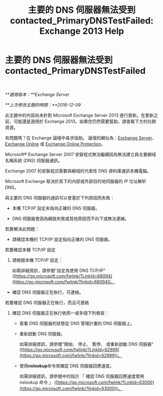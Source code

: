 ﻿---
title: '主要的 DNS 伺服器無法受到 contacted_PrimaryDNSTestFailed: Exchange 2013 Help'
TOCTitle: 主要的 DNS 伺服器無法受到 contacted_PrimaryDNSTestFailed
ms:assetid: 5b39cb64-c8f1-4fd3-843b-ecd23f99fe3a
ms:mtpsurl: https://technet.microsoft.com/zh-tw/library/ms.exch.setupreadiness.primarydnstestfailed(v=EXCHG.150)
ms:contentKeyID: 50473267
ms.date: 05/21/2018
mtps_version: v=EXCHG.150
ms.translationtype: MT
---

# 主要的 DNS 伺服器無法受到 contacted\_PrimaryDNSTestFailed

 

_**適用版本：**Exchange Server_

_**上次修改主題的時間：**2016-12-09_

此主題中的內容尚未針對 Microsoft Exchange Server 2013 進行更新。在更新之前，可能還是適用於 Exchange 2013。如果您仍然需要幫助，請查看下方的社群資源。

有問題嗎？在 Exchange 論壇中尋求協助。 論壇的網址為：[Exchange Server](https://go.microsoft.com/fwlink/p/?linkid=60612)、 [Exchange Online](https://go.microsoft.com/fwlink/p/?linkid=267542) 或 [Exchange Online Protection](https://go.microsoft.com/fwlink/p/?linkid=285351)。

Microsoft® Exchange Server 2007 安裝程式無法繼續因為無法建立與主要網域名稱系統 (DNS) 伺服器通訊。

Exchange 2007 的安裝程式需要與網域的代表性 DNS 資料庫通訊本機電腦。

Microsoft Exchange 取決於其下的內部或外部目的地伺服器的 IP 位址解析 DNS。

與主要的 DNS 伺服器的通訊可以會基於下列原因而失敗：

  - 本機 TCP/IP 設定未指向正確的 DNS 伺服器。

  - DNS 伺服器會因為網路失敗或其他原因而不向下或無法連線。

若要解決此問題：

  - 請確認本機的 TCP/IP 設定指向正確的 DNS 伺服器。

若要確認本機 TCP/IP 設定

1.  請檢閱本機 TCP/IP 設定：
    
    如需詳細資訊，請參閱"設定為使用 DNS TCP/IP"([https://go.microsoft.com/fwlink/?LinkId=68094](https://go.microsoft.com/fwlink/?linkid=68094))。

<!-- end list -->

  - 確認 DNS 伺服器正在執行，可連絡。

若要確認 DNS 伺服器正在執行，而且可連絡

1.  確認 DNS 伺服器正在執行依照一或多個下列檢查：
    
      - 查看 DNS 伺服器的狀態從 DNS 管理計畫的 DNS 伺服器上。
    
      - 重新啟動 DNS 伺服器。
        
        如需詳細資訊，請參閱"開始、 停止、 暫停、 或重新啟動 DNS 伺服器"([https://go.microsoft.com/fwlink/?LinkId=62999](https://go.microsoft.com/fwlink/?linkid=62999))。
    
      - 使用**nslookup**命令來確認 DNS 伺服器回應速度。
        
        如需詳細資訊，請參閱中的指示 「 確認 DNS 伺服器回應速度使用 nslookup 命令 」 ([https://go.microsoft.com/fwlink/?LinkId=63000](https://go.microsoft.com/fwlink/?linkid=63000))。

